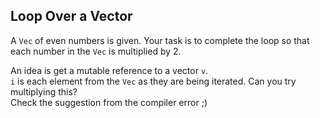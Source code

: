 ## Loop Over a Vector

A `Vec` of even numbers is given. Your task is to complete the loop so that each number in the `Vec` is multiplied by 2.

<div class="hint">An idea is get a mutable reference to a vector <code>v</code>.</div></li>


<div class="hint"> <code>i</code> is each element from the <code>Vec</code> as they are being iterated.
  Can you try multiplying this?</div></li>

<div class="hint">Check the suggestion from the compiler error ;)</div></li>

